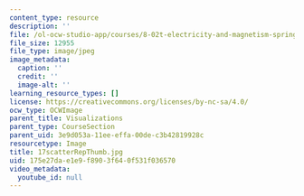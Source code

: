 ```yaml
---
content_type: resource
description: ''
file: /ol-ocw-studio-app/courses/8-02t-electricity-and-magnetism-spring-2005/175e27dae1e9f8903f640f531f036570_17scatterRepThumb.jpg
file_size: 12955
file_type: image/jpeg
image_metadata:
  caption: ''
  credit: ''
  image-alt: ''
learning_resource_types: []
license: https://creativecommons.org/licenses/by-nc-sa/4.0/
ocw_type: OCWImage
parent_title: Visualizations
parent_type: CourseSection
parent_uid: 3e9d053a-11ee-effa-00de-c3b42819928c
resourcetype: Image
title: 17scatterRepThumb.jpg
uid: 175e27da-e1e9-f890-3f64-0f531f036570
video_metadata:
  youtube_id: null
---
```

